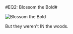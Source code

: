 #EQ2: Blossom the Bold#

![Blossom the Bold](http://westkarana.com/wp-content/uploads/2009/06/blossomthebold.jpg "Blossom the Bold")

But they weren't IN the woods.

